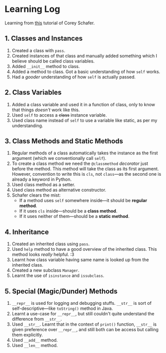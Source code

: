# Learning Log

Learning from [this](https://www.youtube.com/playlist?list=PL-osiE80TeTsqhIuOqKhwlXsIBIdSeYtc) tutorial of Corey Schafer.



## 1. Classes and Instances
1. Created a class with `pass`.
1. Created instances of that class and manually added something which I believe should be called class variables.
1. Added `__init__` method to class.
1. Added a method to class. Got a basic understanding of how `self` works.
1. Had a *gooder* understanding of how `self` is actually passed.



## 2. Class Variables
1. Added a class variable and used it in a function of class, only to know that things *doesn't* work like this.
1. Used `self` to access a ~~class~~ instance variable.
1. Used class name instead of `self` to use a variable like static, as per my understanding.



## 3. Class Methods and Static Methods
1. Regular methods of a class automatically takes the instance as the first argument (which we conventionally call `self`).
1. To create a class method we need the `@classmethod` *decorator* just before the method. This method will take the class as its first argument. However, convention to write this is `cls`, not `class`—as the second one is already a keyword in Python.
1. Used class method as a setter.
1. Used class method as alternative constructor.
1. Schafer clears the mist:
	- If a method uses `self` somewhere inside—it should be **regular method**.
	- If it uses `cls` inside—should be a **class method**.
	- If it uses neither of them—should be a **static method**.
	


## 4. Inheritance
1. Created an inherited class using `pass`.
1. Used `help` method to have a good overview of the inherited class. This method looks *really* helpful. :3
1. Learnt how class variable having same name is looked up from the inherited class.
1. Created a new subclass `Manager`.
1. Learnt the use of `isinstance` and `issubclass`.



## 5. Special (Magic/Dunder) Methods
1. `__repr__` is used for logging and debugging stuffs. `__str__` is sort of self-descriptive—like `toString()` method in Java.
1. Learnt a use-case for `__repr__`, but still couldn't quite understand the difference from `__str__`.
1. Used `__str__`. Learnt that in the context of `print()` function, `__str__` is given preference over `__repr__`, and still both can be access but calling them explicitly.
1. Used `__add__` method.
1. Used `__len__` method.
